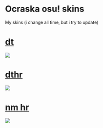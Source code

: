 # Ocraska osu! skins
My skins (i change all time, but i try to update)
# [dt](https://drive.google.com/file/d/1_L0y_2MYf-yrsF8tYUSVWf875RC-y_of/view?usp=sharing)
![](https://i.imgur.com/CThtlJ1.png)

# [dthr](https://drive.google.com/file/d/1gzaAvoTZ21We6EIYCDS9NILcoDnPFs6Y/view?usp=sharing)
![](https://i.imgur.com/A8xF0O2.png)

# [nm hr](https://drive.google.com/file/d/1TkSJm82GmDSdwQYAciLwh7gneDPkbh_O/view?usp=sharing)
![](https://i.imgur.com/1GAFpAv.png)
